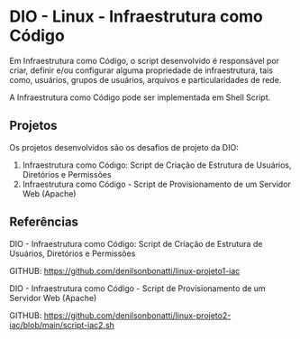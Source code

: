 # DIO - Linux - Infraestrutura como Código

Em Infraestrutura como Código, o script desenvolvido é responsável
por criar, definir e/ou configurar alguma propriedade de infraestrutura,
tais como, usuários, grupos de usuários, arquivos e particularidades de rede. 

A Infraestrutura como Código pode ser implementada em Shell Script.


## Projetos

Os projetos desenvolvidos são os desafios de projeto da DIO:
1. Infraestrutura como Código: Script de Criação de Estrutura de Usuários, Diretórios e Permissões
2. Infraestrutura como Código - Script de Provisionamento de um Servidor Web (Apache)

## Referências

DIO - Infraestrutura como Código: Script de Criação de Estrutura de Usuários, Diretórios e Permissões

GITHUB: https://github.com/denilsonbonatti/linux-projeto1-iac

DIO - Infraestrutura como Código - Script de Provisionamento de um Servidor Web (Apache)

GITHUB: https://github.com/denilsonbonatti/linux-projeto2-iac/blob/main/script-iac2.sh
